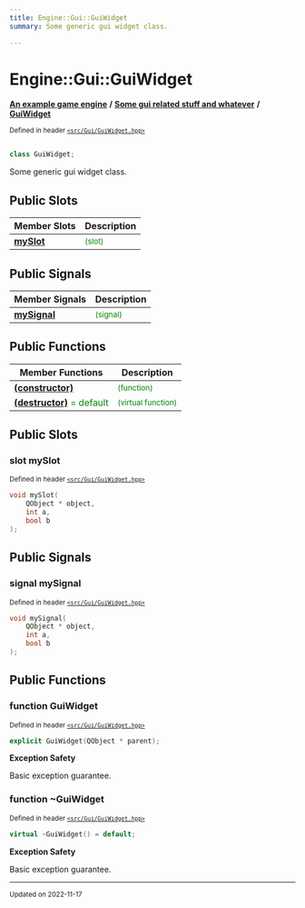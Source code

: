 ```yaml
---
title: Engine::Gui::GuiWidget
summary: Some generic gui widget class. 

---
```


# Engine::Gui::GuiWidget

**[An example game engine](/libraries/group__Engine.md)** **/** **[Some gui related stuff and whatever](/libraries/group__Gui.md)** **/** 
**[GuiWidget](/classes/classEngine_1_1Gui_1_1GuiWidget.md)**

<sup>Defined in header [`<src/Gui/GuiWidget.hpp>`](/files/GuiWidget_8hpp.md#file-guiwidget.hpp)</sup>



```cpp

class GuiWidget;
```

Some generic gui widget class. 


## Public Slots
| Member Slots | Description |
| -------------- | -------------- |
| **[mySlot](/classes/classEngine_1_1Gui_1_1GuiWidget.md#slot-myslot)** |  <sup><span style="color:green">(slot)</span></sup> |


## Public Signals
| Member Signals | Description |
| -------------- | -------------- |
| **[mySignal](/classes/classEngine_1_1Gui_1_1GuiWidget.md#signal-mysignal)** |  <sup><span style="color:green">(signal)</span></sup> |


## Public Functions
| Member Functions | Description |
| -------------- | -------------- |
| **[(constructor)](/classes/classEngine_1_1Gui_1_1GuiWidget.md#function-guiwidget)** |  <sup><span style="color:green">(function)</span></sup> |
| **[(destructor)](/classes/classEngine_1_1Gui_1_1GuiWidget.md#function-~guiwidget)**  <span style="color:green">= default</span>|  <sup><span style="color:green">(virtual function)</span></sup> |


## Public Slots

### slot mySlot

<sup>Defined in header [`<src/Gui/GuiWidget.hpp>`](/files/GuiWidget_8hpp.md#file-guiwidget.hpp)</sup>
```cpp
void mySlot(
    QObject * object,
    int a,
    bool b
);
```


## Public Signals

### signal mySignal

<sup>Defined in header [`<src/Gui/GuiWidget.hpp>`](/files/GuiWidget_8hpp.md#file-guiwidget.hpp)</sup>
```cpp
void mySignal(
    QObject * object,
    int a,
    bool b
);
```


## Public Functions

### function GuiWidget


<sup>Defined in header [`<src/Gui/GuiWidget.hpp>`](/files/GuiWidget_8hpp.md#file-guiwidget.hpp)</sup>

```cpp 
explicit GuiWidget(QObject * parent);
```



















**Exception Safety**

Basic exception guarantee.




### function ~GuiWidget


<sup>Defined in header [`<src/Gui/GuiWidget.hpp>`](/files/GuiWidget_8hpp.md#file-guiwidget.hpp)</sup>

```cpp 
virtual ~GuiWidget() = default;
```



















**Exception Safety**

Basic exception guarantee.








-------------------------------

<sub>Updated on 2022-11-17</sub>